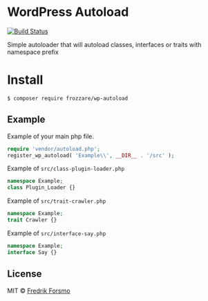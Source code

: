 # WordPress Autoload

[![Build Status](https://travis-ci.org/wpup/autoload.svg?branch=master)](https://travis-ci.org/wpup/autoload)

Simple autoloader that will autoload classes, interfaces or traits with namespace prefix

# Install

```
$ composer require frozzare/wp-autoload
```

## Example

Example of your main php file.

```php
require 'vendor/autoload.php';
register_wp_autoload( 'Example\\', __DIR__ . '/src' );
```

Example of `src/class-plugin-loader.php`

```php
namespace Example;
class Plugin_Loader {}
```

Example of `src/trait-crawler.php`

```php
namespace Example;
trait Crawler {}
```

Example of `src/interface-say.php`

```php
namespace Example;
interface Say {}
```

## License

MIT © [Fredrik Forsmo](https://github.com/frozzare)
